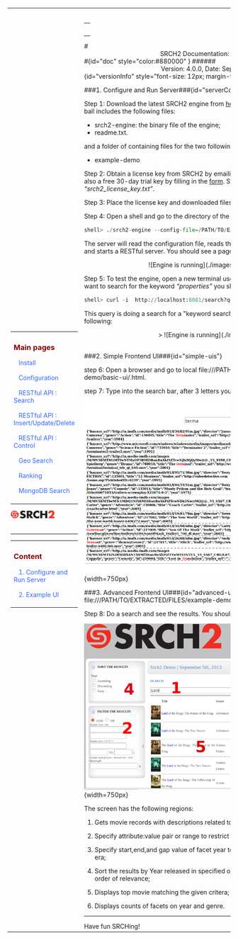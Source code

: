 
<table style="width:100%;table-layout:fixed" ><tr>
<td id="sideBarTd" style="width:25%">

<div id="sidebar"> <!-- Sidebar -->

<div id="linkpool" > <!-- Links to main pages, id=linkpool-->
<table><tbody><tr><td>
<div><h3><a style="text-decoration: none;color:#880000" href="#doc">Main pages</a></h3></div>
&nbsp;&nbsp;&nbsp;<a style="text-decoration: none;color:#3366FF" href="./install.html">Install</a><br><br>
&nbsp;&nbsp;&nbsp;<a style="text-decoration: none;color:#3366FF" href="./configuration.html">Configuration</a><br><br>
&nbsp;&nbsp;&nbsp;<a style="text-decoration: none;color:#3366FF" href="./restful-search.html">RESTful API : Search</a><br><br>
&nbsp;&nbsp;&nbsp;<a style="text-decoration: none;color:#3366FF" href="./restful-insert-update-delete.html">RESTful API : Insert/Update/Delete</a><br><br>
&nbsp;&nbsp;&nbsp;<a style="text-decoration: none;color:#3366FF" href="./restful-control.html">RESTful API : Control</a><br><br>
&nbsp;&nbsp;&nbsp;<a style="text-decoration: none;color:#3366FF" href="./geo.html">Geo Search</a></br><br>
&nbsp;&nbsp;&nbsp;<a style="text-decoration: none;color:#3366FF" href="./ranking.html">Ranking</a></br><br>
&nbsp;&nbsp;&nbsp;<a style="text-decoration: none;color:#3366FF" href="./mongodb.html">MongoDB Search</a></br><br>
</td></tr></tbody></table>
<span ><a href="http://www.srch2.com" target="_blankt"><img style="width:100px" src="images/logo.png" /></a></span></br></br>
</div> <!-- Links to main pages, id=linkpool-->
<hr/>
<div id="content" > <!-- Table of content, id=content-->
<table><tbody><tr><td>
<div><h3><a style="text-decoration: none;color:#880000" href="#doc">Content</a></h3></div>
&nbsp;&nbsp;&nbsp;<a style="text-decoration: none;color:#3366FF" href="#serverConfig">1. Configure and Run Server</a><br><br>
&nbsp;&nbsp;&nbsp;<a style="text-decoration: none;color:#3366FF" href="#uiFeatures">2. Example UI</a></br><br>

</td></tr></tbody></table>

</div> <!-- Table of content, id=content-->

</div> <!-- Sidebar -->

</td>

<td id="docBody" style="width:70%">
</br>
<div><table><tbody><tr><td>
<div><h3><a style="text-decoration: none;color:#880000" href="#doc"></a></h3></div>

</td></tr></tbody></table></div>
#<center>SRCH2 Documentation: Engine Installation</center>#{id="doc" style="color:#880000" }
######<center>Version: 4.0.0, Date: September 19, 2013</center>{id="versionInfo" style="font-size: 12px; margin-top: -20px;"}


###1. Configure and Run Server###{id="serverConfig"}

Step 1: Download the latest SRCH2 engine from [here](http://www.srch2.com/downloads.html){ style="text-decoration:none"}. The tar ball includes the following files:

- srch2-engine: the binary file of the engine;
- readme.txt.

and a folder of containing files for the two following demo:

- example-demo

Step 2: Obtain a license key from SRCH2 by emailing _contact (at) srch2 (dot) com_. We can also a free 30-day trial key by filling in the [form](http://www.srch2.com/downloads.html). Store the key file locally as _“srch2_license_key.txt”_.

Step 3: Place the license key and downloaded files into a directory.

Step 4: Open a shell and go to the directory of the engine. Run the following:

```python
shell> ./srch2-engine --config-file=/PATH/TO/EXTRACTED/FILES/example-demo/srch-conf.xml
```

The server will read the configuration file, reads the corresponding data file, builds indexes, and starts a RESTful server. You should see a page similar to the following:
<center>
![Engine is running](./images/engine_running.png)
</center>

Step 5: To test the engine, open a new terminal use the following command. For example you want to search for the keyword _“properties”_ you should write

```python
shell> curl -i  http://localhost:8081/search?q=properties
```

This query is doing a search for a "keyword search" index. Now you should see the results as following:

<center>
>   ![Engine is running](./images/results.png)
</center>
</br>


###2. Simple Frontend UI###{id="simple-uis"}

step 6: Open a browser and go to local file:///PATH/TO/EXTRACTED/FILES/example-demo/basic-ui/.html.

step 7: Type into the search bar, after 3 letters you should see:

![Demo Webpage Image](./images/Srch2-BasicDemoFront.png){width=750px}


###3. Advanced Frontend UI###{id="advanced-ui"}
step 7: Open a browser and go to local file:///PATH/TO/EXTRACTED/FILES/example-demo/advanced-ui/.html

Step 8: Do a search and see the results. You should be able to see the following page:


![Demo Webpage Image](./images/Srch2-FullDemoFront.png){width=750px}

The screen has the following regions:

1. Gets movie records with descriptions related to typed in value, key by key;

2. Specify attribute:value pair or range to restrict results;

3. Specify start,end,and gap value of facet year to get counts of movie from each defined era;

4. Sort the results by Year released in specified ordering or if unspecified return results in order of relevance;

5. Displays top movie matching the given critera;

6. Displays counts of facets on year and genre.

<hr/>
Have fun SRCHing!



<link rel="stylesheet" type="text/css" href="documentation.css">



<script type="text/javascript" src="setSizes.js"></script>
<script>

setSizes();
window.onresize = setSizes
</script>